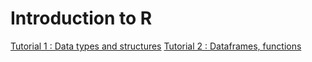 # Introduction to R 

[Tutorial 1 : Data types and structures](https://nwaff.github.io/Rtutorials/tut1)
[Tutorial 2 : Dataframes, functions](https://nwaff.github.io/Rtutorials/tut2)
